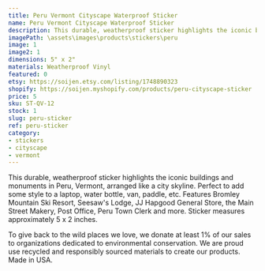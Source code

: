 ```yaml
---
title: Peru Vermont Cityscape Waterproof Sticker
name: Peru Vermont Cityscape Waterproof Sticker
description: This durable, weatherproof sticker highlights the iconic buildings and monuments in Peru, Vermont, arranged like a city skyline. Perfect to add some style to a laptop, water bottle, van, paddle, etc. Features Bromley Mountain Ski Resort, Seesaw's Lodge, JJ Hapgood General Store, the Main Street Makery, Post Office, Peru Town Clerk and more.  Made in USA.
imagePath: \assets\images\products\stickers\peru
image: 1
image2: 1
dimensions: 5" x 2"
materials: Weatherproof Vinyl
featured: 0
etsy: https://soijen.etsy.com/listing/1748890323
shopify: https://soijen.myshopify.com/products/peru-cityscape-sticker
price: 5
sku: ST-QV-12
stock: 1
slug: peru-sticker
ref: peru-sticker
category:
- stickers
- cityscape
- vermont
---
```

This durable, weatherproof sticker highlights the iconic buildings and monuments in Peru, Vermont, arranged like a city skyline. Perfect to add some style to a laptop, water bottle, van, paddle, etc. Features Bromley Mountain Ski Resort, Seesaw's Lodge, JJ Hapgood General Store, the Main Street Makery, Post Office, Peru Town Clerk and more. Sticker measures approximately 5 x 2 inches.

To give back to the wild places we love, we donate at least 1% of our sales to organizations dedicated to environmental conservation. We are proud use recycled and responsibly sourced materials to create our products. Made in USA.
